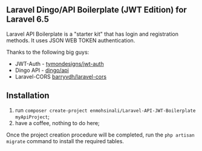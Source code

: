 ## Laravel Dingo/API Boilerplate (JWT Edition) for Laravel 6.5

Laravel API Boilerplate is a "starter kit" that has login and registration methods.
It uses JSON WEB TOKEN authentication.

Thanks to the following big guys:

* JWT-Auth - [tymondesigns/jwt-auth](https://github.com/tymondesigns/jwt-auth)
* Dingo API - [dingo/api](https://github.com/dingo/api)
* Laravel-CORS [barryvdh/laravel-cors](http://github.com/barryvdh/laravel-cors)



## Installation

1. run `composer create-project enmohsinali/Laravel-API-JWT-Boilerplate myApiProject`;
2. have a coffee, nothing to do here;

Once the project creation procedure will be completed, run the `php artisan migrate` command to install the required tables.
